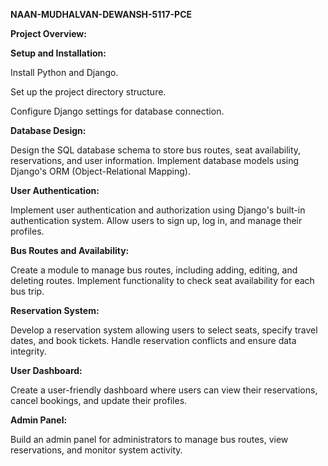**NAAN-MUDHALVAN-DEWANSH-5117-PCE**


**Project Overview:**

**Setup and Installation:**

Install Python and Django.

Set up the project directory structure.

Configure Django settings for database connection.

**Database Design:**

Design the SQL database schema to store bus routes, seat availability, reservations, and user information.
Implement database models using Django's ORM (Object-Relational Mapping).

**User Authentication:**

Implement user authentication and authorization using Django's built-in authentication system.
Allow users to sign up, log in, and manage their profiles.

**Bus Routes and Availability:**

Create a module to manage bus routes, including adding, editing, and deleting routes.
Implement functionality to check seat availability for each bus trip.

**Reservation System:**

Develop a reservation system allowing users to select seats, specify travel dates, and book tickets.
Handle reservation conflicts and ensure data integrity.

**User Dashboard:**

Create a user-friendly dashboard where users can view their reservations, cancel bookings, and update their profiles.

**Admin Panel:**

Build an admin panel for administrators to manage bus routes, view reservations, and monitor system activity.
